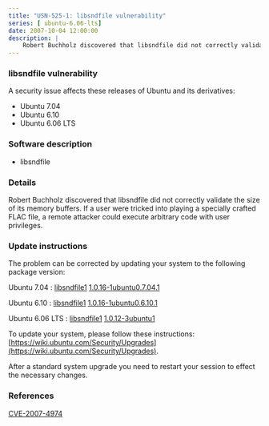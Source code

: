 ```yaml
---
title: "USN-525-1: libsndfile vulnerability"
series: [ ubuntu-6.06-lts]
date: 2007-10-04 12:00:00
description: |
    Robert Buchholz discovered that libsndfile did not correctly validate the size of its memory buffers.  If a user were tricked into playing a specially crafted FLAC file, a remote attacker could execute arbitrary code with user privileges. 
--- 
```

 
### libsndfile vulnerability

A security issue affects these releases of Ubuntu and its derivatives:

* Ubuntu 7.04
* Ubuntu 6.10
* Ubuntu 6.06 LTS

### Software description

* libsndfile 

### Details

Robert Buchholz discovered that libsndfile did not correctly validate the size of its memory buffers. If a user were tricked into playing a specially crafted FLAC file, a remote attacker could execute arbitrary code with user privileges. 

### Update instructions

The problem can be corrected by updating your system to the following package version:

Ubuntu 7.04
 : [libsndfile1](https://launchpad.net/ubuntu/+source/libsndfile) <span> [1.0.16-1ubuntu0.7.04.1](https://launchpad.net/ubuntu/+source/libsndfile/1.0.16-1ubuntu0.7.04.1) </span> 

Ubuntu 6.10
 : [libsndfile1](https://launchpad.net/ubuntu/+source/libsndfile) <span> [1.0.16-1ubuntu0.6.10.1](https://launchpad.net/ubuntu/+source/libsndfile/1.0.16-1ubuntu0.6.10.1) </span> 

Ubuntu 6.06 LTS
 : [libsndfile1](https://launchpad.net/ubuntu/+source/libsndfile) <span> [1.0.12-3ubuntu1](https://launchpad.net/ubuntu/+source/libsndfile/1.0.12-3ubuntu1) </span> 

To update your system, please follow these instructions: [https://wiki.ubuntu.com/Security/Upgrades](https://wiki.ubuntu.com/Security/Upgrades).

After a standard system upgrade you need to restart your session to effect the necessary changes. 

### References

 [CVE-2007-4974](http://people.ubuntu.com/~ubuntu-security/cve/CVE-2007-4974)
 
